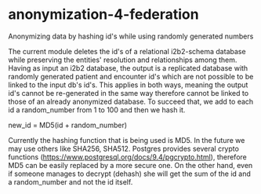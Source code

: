 # anonymization-4-federation
Anonymizing data by hashing id's while using randomly generated numbers

The current module deletes the id's of a relational i2b2-schema database while preserving the entities' resolution and relationships among them. Having as input an i2b2 database, the output is a replicated database with randomly generated patient and encounter id's which are not possible to be linked to the input db's id's. This applies in both ways, meaning the output id's cannot be re-generated in the same way therefore cannot be linked to those of an already anonymized database. To succeed that, we add to each id a random_number from 1 to 100 and then we hash it.

new_id = MD5(id + random_number)

Currently the hashing function that is being used is MD5. In the future we may use others like SHA256, SHA512. Postgres provides several crypto functions (https://www.postgresql.org/docs/9.4/pgcrypto.html), therefore MD5 can be easily replaced by a more secure one. On the other hand, even if someone manages to decrypt (dehash) she will get the sum of the id and a random_number and not the id itself.
